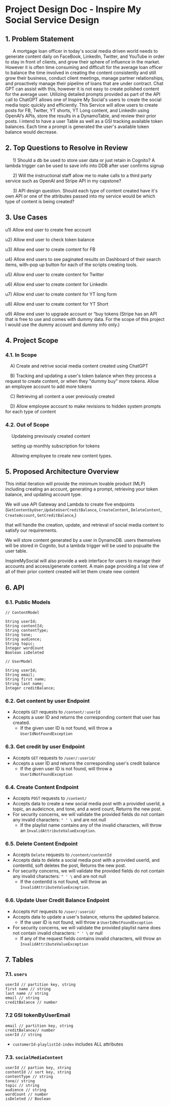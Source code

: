 # Project Design Doc - Inspire My Social Service Design

## 1. Problem Statement

&nbsp;&nbsp;&nbsp;&nbsp;&nbsp;&nbsp;A mortgage loan officer in today's social media driven world needs to generate content daily on FaceBook, LinkedIn, Twitter, and YouTube in order to stay in front of clients, and grow their sphere of influence in the market. However it is often time consuming and difficult for the average loan officer to balance the time involved in creating the content consistently and still grow their business, conduct client meetings, manage partner relationships, and proactively manage their pipeline of loans that are under contract. Chat GPT can assist with this, however it is not easy to create polished content for the average user. Utilizing detailed prompts provided as part of the API call to ChatGPT allows one of Inspire My Social's users to create the social media topic quickly and efficiently. This Service will allow users to create posts for FB, Twitter, YT shorts, YT Long content, and LinkedIn using OpenAI’s APIs, store the results in a DynamoTable, and review their prior posts. I intend to have a user Table as well as a GSI tracking available token balances. Each time a prompt is generated the user's available token balance would decrease.


## 2. Top Questions to Resolve in Review

&nbsp;&nbsp;&nbsp;&nbsp;&nbsp;&nbsp;1) Should a db be used to store user data or just retain in Cognito? A lambda trigger can be used to save info into DDB after user confirms signup

&nbsp;&nbsp;&nbsp;&nbsp;&nbsp;&nbsp;2) Will the instructional staff allow me to make calls to a third party service such as OpenAI and Stripe API in my capstone?

&nbsp;&nbsp;&nbsp;&nbsp;&nbsp;&nbsp;3) API design question. Should each type of content created have it's own API or one of the attributes passed into my service would be which type of content is being created?


## 3. Use Cases

u1) Allow end user to create free account

u2) Allow end user to check token balance

u3) Allow end user to create content for FB

u4) Allow end users to see paginated results on Dashboard of their search items, with-pop up button for each of the scripts creating tools.

u5) Allow end user to create content for Twitter

u6) Allow end user to create content for LinkedIn

u7) Allow end user to create content for YT long form

u8) Allow end user to create content for YT Short

u9) Allow end user to upgrade account or “buy tokens (Stripe has an API that is free to use and comes with dummy data. For the scope of this project I would use the dummy account and dummy info only.)




## 4. Project Scope

### 4.1. In Scope

&nbsp;&nbsp;&nbsp;&nbsp;A) Create and retrive social media content created using ChatGPT

&nbsp;&nbsp;&nbsp;&nbsp;B) Tracking and updating a user's token balance when they process a request to create content, or when they "dummy buy" more tokens. Allow an employee account to add more tokens

&nbsp;&nbsp;&nbsp;&nbsp;C) Retrieving all content a user previously created

&nbsp;&nbsp;&nbsp;&nbsp;D) Allow employee account to make revisions to hidden system prompts for each type of content

### 4.2. Out of Scope

&nbsp;&nbsp;&nbsp;&nbsp; Updateing previously created content

&nbsp;&nbsp;&nbsp;&nbsp; setting up monthly subscription for tokens

&nbsp;&nbsp;&nbsp;&nbsp; Allowing employee to create new content types.

## 5. Proposed Architecture Overview

This initial iteration will provide the minimum lovable product (MLP) including creating an account, generating a prompt, retrieving your token balance, and updating account type.

We will use API Gateway and Lambda to create five endpoints (`GetContentbyUser`,`UpdateUserCreditBalance`,
`CreateContent`, `DeleteContent`, `CreateAccount`, `GetCreditBalance`,)

that will handle the creation, update, and retrieval of social media content to satisfy our requirements.

We will store content generated by a user in DynamoDB. users themselves will be stored in Cognito, but a lambda trigger will be used to popualte the user table. 

InspireMySocial will also provide a web interface for users to manage
their accounts and access/generate content. A main page providing a list view of all of their prior content created
will let them create new content 

## 6. API

### 6.1. Public Models

```
// ContentModel

String userId;
String contentId;
String contentType;
String tone;
String audience;
String topic;
Integer wordCount
Boolean isDeleted
```

```
// UserModel

String userId;
String email;
String first name;
String last name;
Integer creditBalance;
```

### 6.2. Get content by user Endpoint

* Accepts `GET` requests to `/content/:userId`
* Accepts a user ID and returns the corresponding content that user has created.
    * If the given user ID is not found, will throw a
      `UserIdNotFoundException`

### 6.3. Get credit by user Endpoint

* Accepts `GET` requests to `/user/:userid/`
* Accepts a user ID and returns the corresponding user's credit balance
    * If the given user ID is not found, will throw a
      `UserIdNotFoundException`

### 6.4. Create Content Endpoint

* Accepts `POST` requests to `/content/`
* Accepts data to create a new social media post with a provided userId, a topic, an audeicnce, and tone, and a word count, Returns the new post. 
* For security concerns, we will validate the provided fields do not
  contain any invalid characters: `" ' \` and are not null
    * If the playlist name contains any of the invalid characters, will throw an
      `InvalidAttributeValueException`.

### 6.5. Delete Content Endpoint

* Accepts `Delete` requests to `/content/contentId`
* Accepts data to delete a social media post with a provided userId, and contentId, soft deletes the post, Returns the new post.
* For security concerns, we will validate the provided fields do not
  contain any invalid characters: `" ' \` and are not null
    * If the contentId is not found, will throw an
      `InvalidAttributeValueException`.

### 6.6. Update User Credit Balance Endpoint

* Accepts `PUT` requests to `/user/:userid/`
* Accepts data to update a user's balance, returns the updated balance.
    * If the user ID is not found, will throw a `UserIdNotFoundException`
* For security concerns, we will validate the provided playlist name does not
  contain invalid characters: `" ' \` or null
    * If any of the request fields contains invalid characters, will throw an
      `InvalidAttributeValueException`




## 7. Tables

### 7.1. `users`

```
userId // partition key, string
first name // string
last name // string
email // string
creditBalance // number
```
### 7.2 GSI tokenByUserEmail

```
email // partition key, string
creditBalance// number
userId // string 
```


- `customerId-playlistId-index` includes ALL attributes

### 7.3. `socialMediaContent`

```
userId // partion key, string
contentId // sort key, string
contentType // string
tone// string
topic // string
audience // string
wordCount // number
isDeleted // Boolean
```